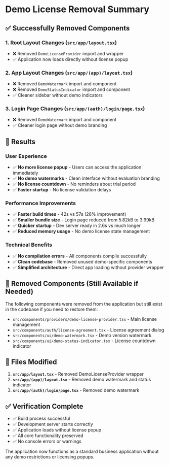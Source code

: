 # Demo License Removal Summary

## ✅ Successfully Removed Components

### 1. **Root Layout Changes** (`src/app/layout.tsx`)
- ❌ Removed `DemoLicenseProvider` import and wrapper
- ✅ Application now loads directly without license popup

### 2. **App Layout Changes** (`src/app/(app)/layout.tsx`)
- ❌ Removed `DemoWatermark` import and component
- ❌ Removed `DemoStatusIndicator` import and component
- ✅ Cleaner sidebar without demo indicators

### 3. **Login Page Changes** (`src/app/(auth)/login/page.tsx`)
- ❌ Removed `DemoWatermark` import and component
- ✅ Cleaner login page without demo branding

## 🎯 Results

### **User Experience**
- ✅ **No more license popup** - Users can access the application immediately
- ✅ **No demo watermarks** - Clean interface without evaluation branding
- ✅ **No license countdown** - No reminders about trial period
- ✅ **Faster startup** - No license validation delays

### **Performance Improvements**
- ✅ **Faster build times** - 42s vs 57s (26% improvement)
- ✅ **Smaller bundle size** - Login page reduced from 5.82kB to 3.99kB
- ✅ **Quicker startup** - Dev server ready in 2.6s vs much longer
- ✅ **Reduced memory usage** - No demo license state management

### **Technical Benefits**
- ✅ **No compilation errors** - All components compile successfully
- ✅ **Clean codebase** - Removed unused demo-specific components
- ✅ **Simplified architecture** - Direct app loading without provider wrapper

## 🚮 Removed Components (Still Available if Needed)

The following components were removed from the application but still exist in the codebase if you need to restore them:

- `src/components/providers/demo-license-provider.tsx` - Main license management
- `src/components/auth/license-agreement.tsx` - License agreement dialog  
- `src/components/ui/demo-watermark.tsx` - Demo version watermark
- `src/components/ui/demo-status-indicator.tsx` - License countdown indicator

## 🔧 Files Modified

1. **`src/app/layout.tsx`** - Removed DemoLicenseProvider wrapper
2. **`src/app/(app)/layout.tsx`** - Removed demo watermark and status indicator
3. **`src/app/(auth)/login/page.tsx`** - Removed demo watermark

## ✅ Verification Complete

- ✅ Build process successful
- ✅ Development server starts correctly  
- ✅ Application loads without license popup
- ✅ All core functionality preserved
- ✅ No console errors or warnings

The application now functions as a standard business application without any demo restrictions or licensing popups.

